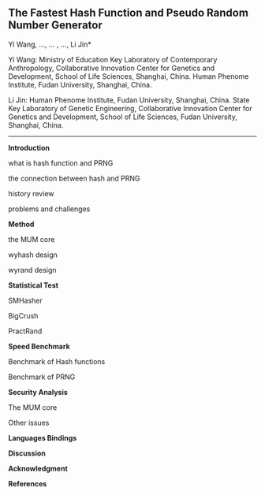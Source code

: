 The Fastest Hash Function and Pseudo Random Number Generator
----
Yi Wang, ..., ... , ..., Li Jin*

Yi Wang: Ministry of Education Key Laboratory of Contemporary Anthropology, Collaborative Innovation Center for Genetics and Development, School of Life Sciences, Shanghai, China. Human Phenome Institute, Fudan University, Shanghai, China.

Li Jin: Human Phenome Institute, Fudan University, Shanghai, China. State Key Laboratory of Genetic Engineering, Collaborative Innovation Center for Genetics and Development, School of Life Sciences, Fudan University, Shanghai, China.

----------------------------------------
**Introduction**

what is hash function and PRNG

the connection between hash and PRNG

history review

problems and challenges

**Method**

the MUM core

wyhash design

wyrand design

**Statistical Test**

SMHasher

BigCrush

PractRand

**Speed Benchmark**

Benchmark of Hash functions 

Benchmark of PRNG

**Security Analysis**

The MUM core

Other issues

**Languages Bindings**

**Discussion**

**Acknowledgment**

**References**
